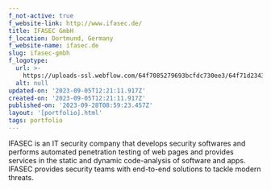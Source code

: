 ```yaml
---
f_not-active: true
f_website-link: http://www.ifasec.de/
title: IFASEC GmbH
f_location: Dortmund, Germany
f_website-name: ifasec.de
slug: ifasec-gmbh
f_logotype:
  url: >-
    https://uploads-ssl.webflow.com/64f7085279693bcfdc730ee3/64f71d23433208ee0ca3aaf2_Ifasec.png
  alt: null
updated-on: '2023-09-05T12:21:11.917Z'
created-on: '2023-09-05T12:21:11.917Z'
published-on: '2023-09-28T08:59:23.457Z'
layout: '[portfolio].html'
tags: portfolio
---
```


IFASEC is an IT security company that develops security softwares and performs automated penetration testing of web pages and provides services in the static and dynamic code-analysis of software and apps. IFASEC provides security teams with end-to-end solutions to tackle modern threats.  

  

‍
